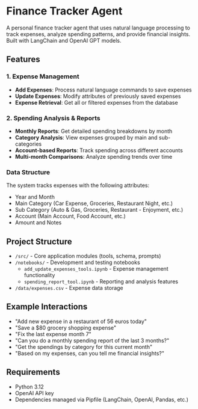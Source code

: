 
# Finance Tracker Agent

A personal finance tracker agent that uses natural language processing to track expenses, analyze spending patterns, and provide financial insights. Built with LangChain and OpenAI GPT models.

## Features

### 1.  Expense Management
- **Add Expenses**: Process natural language commands to save expenses
- **Update Expenses**: Modify attributes of previously saved expenses
- **Expense Retrieval**: Get all or filtered expenses from the database

### 2. Spending Analysis & Reports
- **Monthly Reports**: Get detailed spending breakdowns by month
- **Category Analysis**: View expenses grouped by main and sub-categories
- **Account-based Reports**: Track spending across different accounts
- **Multi-month Comparisons**: Analyze spending trends over time

### Data Structure
The system tracks expenses with the following attributes:
- Year and Month
- Main Category (Car Expense, Groceries, Restaurant Night, etc.)
- Sub Category (Auto & Gas, Groceries, Restaurant - Enjoyment, etc.)
- Account (Main Account, Food Account, etc.)
- Amount and Notes

## Project Structure

- `/src/` - Core application modules (tools, schema, prompts)
- `/notebooks/` - Development and testing notebooks
  - `add_update_expenses_tools.ipynb` - Expense management functionality
  - `spending_report_tool.ipynb` - Reporting and analysis features
- `/data/expenses.csv` - Expense data storage

## Example Interactions

- "Add new expense in a restaurant of 56 euros today"
- "Save a $80 grocery shopping expense"
- "Fix the last expense month 7"
- "Can you do a monthly spending report of the last 3 months?"
- "Get the spendings by category for this current month"
- "Based on my expenses, can you tell me financial insights?"

## Requirements

- Python 3.12
- OpenAI API key
- Dependencies managed via Pipfile (LangChain, OpenAI, Pandas, etc.)
